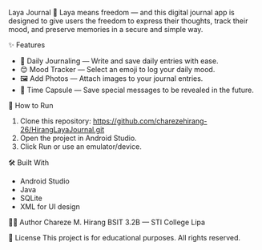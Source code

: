Laya Journal 📓
Laya means freedom — and this digital journal app is designed to give users the freedom to express their thoughts, track their mood, and preserve memories in a secure and simple way.

✨ Features
- 📝 Daily Journaling — Write and save daily entries with ease.
- 😊 Mood Tracker — Select an emoji to log your daily mood.
- 🖼️ Add Photos — Attach images to your journal entries.
- 🎁 Time Capsule — Save special messages to be revealed in the future.

 🚀 How to Run
1. Clone this repository:
https://github.com/charezehirang-26/HirangLayaJournal.git
2. Open the project in Android Studio.
3. Click Run or use an emulator/device.
   
🛠️ Built With
- Android Studio
- Java
- SQLite
- XML for UI design

👩‍💻 Author
Chareze M. Hirang
BSIT 3.2B — STI College Lipa

📌 License
This project is for educational purposes. All rights reserved.
